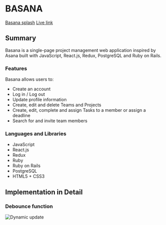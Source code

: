 # BASANA

[Basana splash](https://github.com/liamzhang40/Basana/blob/master/basana_wireframe/Screen%20Shot%202018-06-03%20at%206.22.32%20PM.png)
[Live link](https://basana.herokuapp.com)

## Summary
Basana is a single-page project management web application inspired by Asana built with JavaScript, React.js, Redux, PostgreSQL and Ruby on Rails.

### Features
Basana allows users to: 
* Create an account
* Log in / Log out
* Update profile information
* Create, edit and delete Teams and Projects
* Create, edit, complete and assign Tasks to a member or assign a deadline
* Search for and invite team members

### Languages and Libraries
* JavaScript
* React.js
* Redux
* Ruby
* Ruby on Rails
* PostgreSQL
* HTML5 + CSS3

## Implementation in Detail
###  Debounce function
![Dynamic update](https://github.com/liamzhang40/Basana/blob/master/basana_wireframe/dynamic_update.gif)
